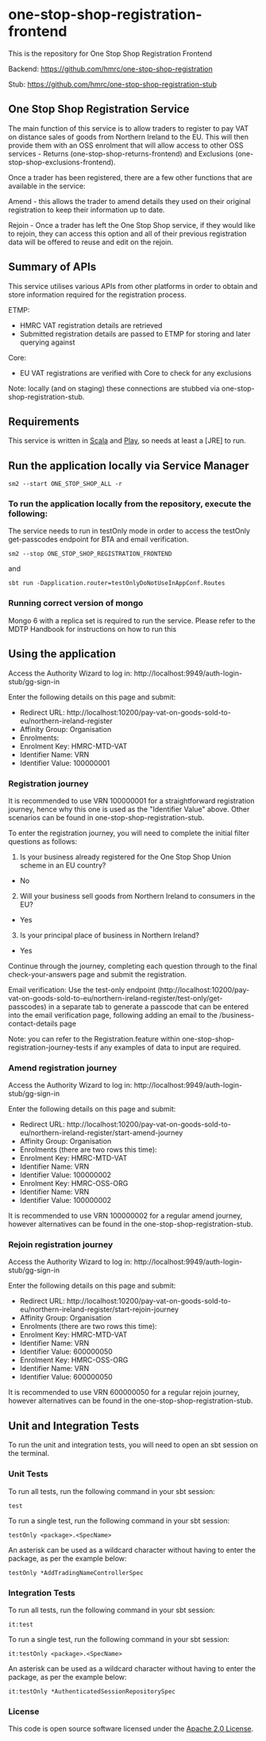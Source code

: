 
# one-stop-shop-registration-frontend

This is the repository for One Stop Shop Registration Frontend

Backend: https://github.com/hmrc/one-stop-shop-registration

Stub: https://github.com/hmrc/one-stop-shop-registration-stub

One Stop Shop Registration Service
------------

The main function of this service is to allow traders to register to pay VAT on distance sales of goods from 
Northern Ireland to the EU. This will then provide them with an OSS enrolment that will allow access to other 
OSS services - Returns (one-stop-shop-returns-frontend) and Exclusions (one-stop-shop-exclusions-frontend).

Once a trader has been registered, there are a few other functions that are available in the service:

Amend - this allows the trader to amend details they used on their original registration to keep
their information up to date.

Rejoin - Once a trader has left the One Stop Shop service, if they would like to rejoin, they can access this
option and all of their previous registration data will be offered to reuse and edit on the rejoin.

Summary of APIs
------------

This service utilises various APIs from other platforms in order to obtain and store information required for the 
registration process.

ETMP:
- HMRC VAT registration details are retrieved
- Submitted registration details are passed to ETMP for storing and later querying against

Core:
- EU VAT registrations are verified with Core to check for any exclusions

Note: locally (and on staging) these connections are stubbed via one-stop-shop-registration-stub.

Requirements
------------

This service is written in [Scala](http://www.scala-lang.org/) and [Play](http://playframework.com/), so needs at least a [JRE] to run.

## Run the application locally via Service Manager

```
sm2 --start ONE_STOP_SHOP_ALL -r
```

### To run the application locally from the repository, execute the following:

The service needs to run in testOnly mode in order to access the testOnly get-passcodes endpoint for BTA and email
verification.

```
sm2 --stop ONE_STOP_SHOP_REGISTRATION_FRONTEND
```
and 
```
sbt run -Dapplication.router=testOnlyDoNotUseInAppConf.Routes
```

### Running correct version of mongo
Mongo 6 with a replica set is required to run the service. Please refer to the MDTP Handbook for instructions on how to run this


Using the application
------------

Access the Authority Wizard to log in:
http://localhost:9949/auth-login-stub/gg-sign-in

Enter the following details on this page and submit:
- Redirect URL: http://localhost:10200/pay-vat-on-goods-sold-to-eu/northern-ireland-register
- Affinity Group: Organisation
- Enrolments:
- Enrolment Key: HMRC-MTD-VAT
- Identifier Name: VRN
- Identifier Value: 100000001

### Registration journey

It is recommended to use VRN 100000001 for a straightforward registration journey, hence why this one is used as
the "Identifier Value" above. Other scenarios can be found in one-stop-shop-registration-stub.

To enter the registration journey, you will need to complete the initial filter questions as follows:
1. Is your business already registered for the One Stop Shop Union scheme in an EU country? 
- No
2. Will your business sell goods from Northern Ireland to consumers in the EU?
- Yes
3. Is your principal place of business in Northern Ireland?
- Yes

Continue through the journey, completing each question through to the final check-your-answers page and submit the 
registration. 

Email verification: 
Use the test-only endpoint (http://localhost:10200/pay-vat-on-goods-sold-to-eu/northern-ireland-register/test-only/get-passcodes)
in a separate tab to generate a passcode that can be entered into the email verification page, following adding 
an email to the /business-contact-details page


Note: you can refer to the Registration.feature within one-stop-shop-registration-journey-tests if any examples of data 
to input are required.

### Amend registration journey

Access the Authority Wizard to log in:
http://localhost:9949/auth-login-stub/gg-sign-in

Enter the following details on this page and submit:
- Redirect URL: http://localhost:10200/pay-vat-on-goods-sold-to-eu/northern-ireland-register/start-amend-journey
- Affinity Group: Organisation
- Enrolments (there are two rows this time):
- Enrolment Key: HMRC-MTD-VAT
- Identifier Name: VRN
- Identifier Value: 100000002
- Enrolment Key: HMRC-OSS-ORG
- Identifier Name: VRN
- Identifier Value: 100000002

It is recommended to use VRN 100000002 for a regular amend journey, however alternatives can be found in the 
one-stop-shop-registration-stub.

### Rejoin registration journey

Access the Authority Wizard to log in:
http://localhost:9949/auth-login-stub/gg-sign-in

Enter the following details on this page and submit:
- Redirect URL: http://localhost:10200/pay-vat-on-goods-sold-to-eu/northern-ireland-register/start-rejoin-journey
- Affinity Group: Organisation
- Enrolments (there are two rows this time):
- Enrolment Key: HMRC-MTD-VAT
- Identifier Name: VRN
- Identifier Value: 600000050
- Enrolment Key: HMRC-OSS-ORG
- Identifier Name: VRN
- Identifier Value: 600000050

It is recommended to use VRN 600000050 for a regular rejoin journey, however alternatives can be found in the
one-stop-shop-registration-stub.


Unit and Integration Tests
------------

To run the unit and integration tests, you will need to open an sbt session on the terminal.

### Unit Tests

To run all tests, run the following command in your sbt session:
```
test
```

To run a single test, run the following command in your sbt session:
```
testOnly <package>.<SpecName>
```

An asterisk can be used as a wildcard character without having to enter the package, as per the example below:
```
testOnly *AddTradingNameControllerSpec
```

### Integration Tests

To run all tests, run the following command in your sbt session:
```
it:test
```

To run a single test, run the following command in your sbt session:
```
it:testOnly <package>.<SpecName>
```

An asterisk can be used as a wildcard character without having to enter the package, as per the example below:
```
it:testOnly *AuthenticatedSessionRepositorySpec
```

### License

This code is open source software licensed under the [Apache 2.0 License]("http://www.apache.org/licenses/LICENSE-2.0.html").
